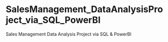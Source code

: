 # SalesManagement_DataAnalysisProject_via_SQL_PowerBI
Sales Management Data Analysis Project via SQL &amp; PowerBI
